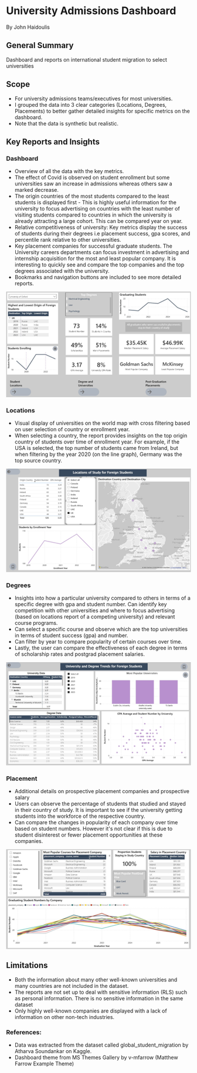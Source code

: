 # University Admissions Dashboard

By John Haidoulis

## General Summary

Dashboard and reports on international student migration to select universities

## Scope

* For university admissions teams/executives for most universities. 
* I grouped the data into 3 clear categories (Locations, Degrees, Placements) to better gather detailed insights for specific metrics on the dashboard. 
* Note that the data is synthetic but realistic.

## Key Reports and Insights

### Dashboard

* Overview of all the data with the key metrics. 
* The effect of Covid is observed on student enrollment but some universities saw an increase in admissions whereas others saw a marked decrease.
* The origin countries of the most students compared to the least students is displayed first - This is highly useful information for the university to focus advertising on countries with the least number of visiting students compared to countries in which the university is already attracting a large cohort. This can be compared year on year.
* Relative competitiveness of university: Key metrics display the success of students during their degrees i.e placement success, gpa scores, and percentile rank relative to other universities.
* Key placement companies for successful graduate students. The University careers departments can focus investment in advertising and internship acquisition for the most and least popular company. It is interesting to quickly see and compare the top companies and the top degrees associated with the university.
* Bookmarks and navigation buttons are included to see more detailed reports.

![Dashboard](Front_Page.jpg)

### Locations

* Visual display of universities on the world map with cross filtering based on user selection of country or enrollment year.
* When selecting a country, the report provides insights on the top origin country of students over time of enrollment year. For example, if the USA is selected, the top number of students came from Ireland, but when filtering by the year 2020 (on the line graph), Germany was the top source country.

![Locations](Locations.jpg)

### Degrees

* Insights into how a particular university compared to others in terms of a specific degree with gpa and student number. Can identify key competition with other universities and where to focus advertising (based on locations report of a competing university) and relevant course programs.
* Can select a specific course and observe which are the top universities in terms of student success (gpa) and number.
* Can filter by year to compare popularity of certain courses over time.
* Lastly, the user can compare the effectiveness of each degree in terms of scholarship rates and postgrad placement salaries.


![Degrees](University_Degrees.jpg)

### Placement

* Additional details on prospective placement companies and prospective salary 
* Users can observe the percentage of students that studied and stayed in their country of study. It is important to see if the university getting students into the workforce of the respective country.
* Can compare the changes in popularity of each company over time based on student numbers. However it's not clear if this is due to student disinterest or fewer placement opportunities at these companies.

![Placements](Placement.jpg)

## Limitations

* Both the information about many other well-known universities and many countries are not included in the dataset. 
* The reports are not set up to deal with sensitive information (RLS) such as personal information. There is no sensitive information in the same dataset
* Only highly well-known companies are displayed with a lack of information on other non-tech industries.


### References:

* Data was extracted from the dataset called global_student_migration by Atharva Soundankar on Kaggle. 
* Dashboard theme from MS Themes Gallery by v-mfarrow (Matthew Farrow Example Theme)

